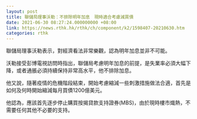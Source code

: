 ```yaml
---
layout: post
title: 聯儲局理事沃勒：不排除明年加息　現時適合考慮減買債
date: 2021-06-30 08:27:24.000000000 +08:00
link: https://news.rthk.hk/rthk/ch/component/k2/1598407-20210630.htm
categories: rthk
---
```


聯儲局理事沃勒表示，對經濟看法非常樂觀，認為明年加息並非不可能。

沃勒接受彭博電視訪問時指出，聯儲局考慮明年加息的前提，是失業率必須大幅下降，或者通脹必須持續保持非常高水平，他不排除加息。

他又說，隨著疫情的危機階段結束，開始考慮縮減一些刺激措施做法合適，首先是如何及何時開始縮減每月買債1200億美元。

他認為，應該首先逐步停止購買按揭貸款支持證券(MBS)，由於現時樓市熾熱，不需要任何其他不必要的支持。

